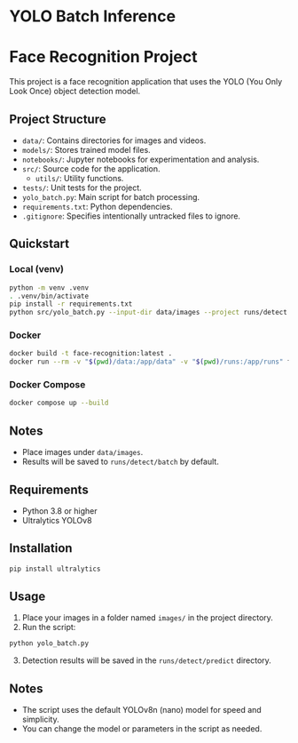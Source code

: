 # YOLO Batch Inference

# Face Recognition Project

This project is a face recognition application that uses the YOLO (You Only Look Once) object detection model.

## Project Structure

- `data/`: Contains directories for images and videos.
- `models/`: Stores trained model files.
- `notebooks/`: Jupyter notebooks for experimentation and analysis.
- `src/`: Source code for the application.
  - `utils/`: Utility functions.
- `tests/`: Unit tests for the project.
- `yolo_batch.py`: Main script for batch processing.
- `requirements.txt`: Python dependencies.
- `.gitignore`: Specifies intentionally untracked files to ignore.

## Quickstart

### Local (venv)

```bash
python -m venv .venv
. .venv/bin/activate
pip install -r requirements.txt
python src/yolo_batch.py --input-dir data/images --project runs/detect --name batch
```

### Docker

```bash
docker build -t face-recognition:latest .
docker run --rm -v "$(pwd)/data:/app/data" -v "$(pwd)/runs:/app/runs" face-recognition:latest
```

### Docker Compose

```bash
docker compose up --build
```

## Notes

- Place images under `data/images`.
- Results will be saved to `runs/detect/batch` by default.

## Requirements

- Python 3.8 or higher
- Ultralytics YOLOv8

## Installation

```bash
pip install ultralytics
```

## Usage

1. Place your images in a folder named `images/` in the project directory.
2. Run the script:

```bash
python yolo_batch.py
```

3. Detection results will be saved in the `runs/detect/predict` directory.

## Notes

- The script uses the default YOLOv8n (nano) model for speed and simplicity.
- You can change the model or parameters in the script as needed.
